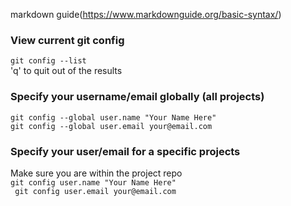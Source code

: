 markdown guide(https://www.markdownguide.org/basic-syntax/)

### View current git config

 `git config --list`<br>
'q' to quit out of the results

### Specify your username/email globally (all projects)

`git config --global user.name "Your Name Here"`<br>
`git config --global user.email your@email.com`

### Specify your user/email for a specific projects
Make sure you are within the project repo<br>
`git config user.name "Your Name Here"`<br>
` git config user.email your@email.com`
